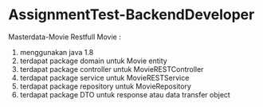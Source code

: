 # AssignmentTest-BackendDeveloper
Masterdata-Movie
Restfull Movie :
1. menggunakan java 1.8
2. terdapat package domain untuk Movie entity
3. terdapat package controller untuk MovieRESTController
4. terdapat package service untuk MovieRESTService
5. terdapat package repository untuk MovieRepository
6. terdapat package DTO untuk response atau data transfer object
